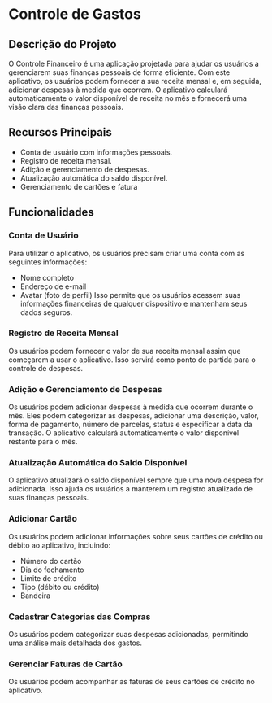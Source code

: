 # Controle de Gastos
## Descrição do Projeto
O Controle Financeiro é uma aplicação projetada para ajudar os usuários a gerenciarem suas finanças pessoais de forma eficiente. Com este aplicativo, os usuários podem fornecer a sua receita mensal e, em seguida, adicionar despesas à medida que ocorrem. O aplicativo calculará automaticamente o valor disponível de receita no mês e fornecerá uma visão clara das finanças pessoais.

## Recursos Principais
+ Conta de usuário com informações pessoais.
+ Registro de receita mensal.
+ Adição e gerenciamento de despesas.
+ Atualização automática do saldo disponível.
+ Gerenciamento de cartões e fatura

## Funcionalidades
### Conta de Usuário
Para utilizar o aplicativo, os usuários precisam criar uma conta com as seguintes informações:
+ Nome completo
+ Endereço de e-mail
+ Avatar (foto de perfil)
Isso permite que os usuários acessem suas informações financeiras de qualquer dispositivo e mantenham seus dados seguros.
  
### Registro de Receita Mensal
Os usuários podem fornecer o valor de sua receita mensal assim que começarem a usar o aplicativo. Isso servirá como ponto de partida para o controle de despesas.

### Adição e Gerenciamento de Despesas
Os usuários podem adicionar despesas à medida que ocorrem durante o mês. Eles podem categorizar as despesas, adicionar uma descrição, valor, forma de pagamento, número de parcelas, status e especificar a data da transação. O aplicativo calculará automaticamente o valor disponível restante para o mês.

### Atualização Automática do Saldo Disponível
O aplicativo atualizará o saldo disponível sempre que uma nova despesa for adicionada. Isso ajuda os usuários a manterem um registro atualizado de suas finanças pessoais.

### Adicionar Cartão
Os usuários podem adicionar informações sobre seus cartões de crédito ou débito ao aplicativo, incluindo:
+ Número do cartão
+ Dia do fechamento
+ Limite de crédito
+ Tipo (débito ou crédito)
+ Bandeira

### Cadastrar Categorias das Compras
Os usuários podem categorizar suas despesas adicionadas, permitindo uma análise mais detalhada dos gastos. 

### Gerenciar Faturas de Cartão
Os usuários podem acompanhar as faturas de seus cartões de crédito no aplicativo.
